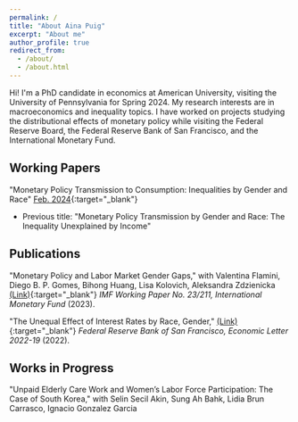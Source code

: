 ```yaml
---
permalink: /
title: "About Aina Puig"
excerpt: "About me"
author_profile: true
redirect_from: 
  - /about/
  - /about.html
---
```


Hi! I'm a PhD candidate in economics at American University, visiting the University of Pennsylvania for Spring 2024. My research interests are in macroeconomics and inequality topics. I have worked on projects studying the distributional effects of monetary policy while visiting the Federal Reserve Board, the Federal Reserve Bank of San Francisco, and the International Monetary Fund.

Working Papers
------
"Monetary Policy Transmission to Consumption: Inequalities by Gender and Race" [Feb. 2024](http://ainapuig.github.io/files/papers/Paper_MPInequGR_APuig.pdf){:target="_blank"}
- Previous title: "Monetary Policy Transmission by Gender and Race: The Inequality Unexplained by Income"


Publications
------
"Monetary Policy and Labor Market Gender Gaps," with Valentina Flamini, Diego B. P. Gomes, Bihong Huang, Lisa Kolovich, Aleksandra Zdzienicka [(Link)](https://www.imf.org/en/Publications/WP/Issues/2023/09/29/Monetary-Policy-and-Labor-Market-Gender-Gaps-539650){:target="_blank"} _IMF Working Paper No. 23/211, International Monetary Fund_ (2023).

"The Unequal Effect of Interest Rates by Race, Gender," [(Link)](https://www.frbsf.org/economic-research/publications/economic-letter/2022/august/unequal-effect-interest-rates-by-race-and-gender/){:target="_blank"} _Federal Reserve Bank of San Francisco, Economic Letter  2022-19_ (2022). 


Works in Progress
------
"Unpaid Elderly Care Work and Women’s Labor Force Participation: The Case of South Korea," with Selin Secil Akin, Sung Ah Bahk,
Lidia Brun Carrasco, Ignacio Gonzalez Garcia

